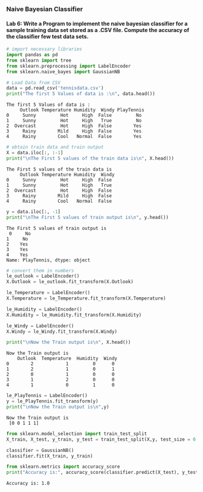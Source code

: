 ### Naive Bayesian Classifier

#### Lab 6: Write a Program to implement the naive bayesian classifier for a sample training data set stored as a .CSV file. Compute the accuracy of the classifier few test data sets.


```python
# import necessary libraries
import pandas as pd
from sklearn import tree
from sklearn.preprocessing import LabelEncoder
from sklearn.naive_bayes import GaussianNB

# Load Data from CSV
data = pd.read_csv('tennisdata.csv')
print("The first 5 Values of data is :\n", data.head())
```

    The first 5 Values of data is :
         Outlook Temperature Humidity  Windy PlayTennis
    0     Sunny         Hot     High  False         No
    1     Sunny         Hot     High   True         No
    2  Overcast         Hot     High  False        Yes
    3     Rainy        Mild     High  False        Yes
    4     Rainy        Cool   Normal  False        Yes
    


```python
# obtain train data and train output
X = data.iloc[:, :-1]
print("\nThe First 5 values of the train data is\n", X.head())
```

    
    The First 5 values of the train data is
         Outlook Temperature Humidity  Windy
    0     Sunny         Hot     High  False
    1     Sunny         Hot     High   True
    2  Overcast         Hot     High  False
    3     Rainy        Mild     High  False
    4     Rainy        Cool   Normal  False
    


```python
y = data.iloc[:, -1]
print("\nThe First 5 values of train output is\n", y.head())
```

    
    The First 5 values of train output is
     0     No
    1     No
    2    Yes
    3    Yes
    4    Yes
    Name: PlayTennis, dtype: object
    


```python
# convert them in numbers
le_outlook = LabelEncoder()
X.Outlook = le_outlook.fit_transform(X.Outlook)

le_Temperature = LabelEncoder()
X.Temperature = le_Temperature.fit_transform(X.Temperature)

le_Humidity = LabelEncoder()
X.Humidity = le_Humidity.fit_transform(X.Humidity)

le_Windy = LabelEncoder()
X.Windy = le_Windy.fit_transform(X.Windy)

print("\nNow the Train output is\n", X.head())
```

    
    Now the Train output is
        Outlook  Temperature  Humidity  Windy
    0        2            1         0      0
    1        2            1         0      1
    2        0            1         0      0
    3        1            2         0      0
    4        1            0         1      0
    


```python
le_PlayTennis = LabelEncoder()
y = le_PlayTennis.fit_transform(y)
print("\nNow the Train output is\n",y)
```

    
    Now the Train output is
     [0 0 1 1 1]
    


```python
from sklearn.model_selection import train_test_split
X_train, X_test, y_train, y_test = train_test_split(X,y, test_size = 0.20)

classifier = GaussianNB()
classifier.fit(X_train, y_train)

from sklearn.metrics import accuracy_score
print("Accuracy is:", accuracy_score(classifier.predict(X_test), y_test))
```

    Accuracy is: 1.0
    

